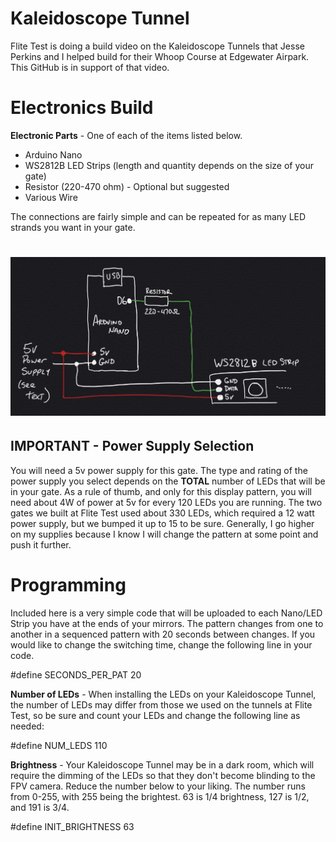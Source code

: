 # Kaleidoscope Tunnel
Flite Test is doing a build video on the Kaleidoscope Tunnels that Jesse Perkins and I helped build for their Whoop Course at Edgewater Airpark. This GitHub is in support of that video.

# Electronics Build
**Electronic Parts** - One of each of the items listed below. 
- Arduino Nano
- WS2812B LED Strips (length and quantity depends on the size of your gate)
- Resistor (220-470 ohm) - Optional but suggested
- Various Wire

The connections are fairly simple and can be repeated for as many LED strands you want in your gate.
# ![Schematic](media/KaleidoscopeTunnelCircuit.jpg)

## IMPORTANT - Power Supply Selection
You will need a 5v power supply for this gate. The type and rating of the power supply you select depends on the **TOTAL** number of LEDs that will be in your gate. As a rule of thumb, and only for this display pattern, you will need about 4W of power at 5v for every 120 LEDs you are running. The two gates we built at Flite Test used about 330 LEDs, which required a 12 watt power supply, but we bumped it up to 15 to be sure. Generally, I go higher on my supplies because I know I will change the pattern at some point and push it further.

# Programming
Included here is a very simple code that will be uploaded to each Nano/LED Strip you have at the ends of your mirrors. The pattern changes from one to another in a sequenced pattern with 20 seconds between changes. If you would like to change the switching time, change the following line in your code.

#define SECONDS_PER_PAT    20 

**Number of LEDs** - When installing the LEDs on your Kaleidoscope Tunnel, the number of LEDs may differ from those we used on the tunnels at Flite Test, so be sure and count your LEDs and change the following line as needed:

#define NUM_LEDS         110

**Brightness** - Your Kaleidoscope Tunnel may be in a dark room, which will require the dimming of the LEDs so that they don't become blinding to the FPV camera. Reduce the number below to your liking. The number runs from 0-255, with 255 being the brightest. 63 is 1/4 brightness, 127 is 1/2, and 191 is 3/4.

#define INIT_BRIGHTNESS   63
